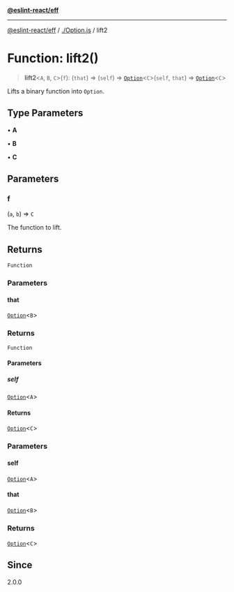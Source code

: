 [**@eslint-react/eff**](../../README.md)

***

[@eslint-react/eff](../../README.md) / [./Option.js](../README.md) / lift2

# Function: lift2()

> **lift2**\<`A`, `B`, `C`\>(`f`): (`that`) => (`self`) => [`Option`](../type-aliases/Option.md)\<`C`\>(`self`, `that`) => [`Option`](../type-aliases/Option.md)\<`C`\>

Lifts a binary function into `Option`.

## Type Parameters

• **A**

• **B**

• **C**

## Parameters

### f

(`a`, `b`) => `C`

The function to lift.

## Returns

`Function`

### Parameters

#### that

[`Option`](../type-aliases/Option.md)\<`B`\>

### Returns

`Function`

#### Parameters

##### self

[`Option`](../type-aliases/Option.md)\<`A`\>

#### Returns

[`Option`](../type-aliases/Option.md)\<`C`\>

### Parameters

#### self

[`Option`](../type-aliases/Option.md)\<`A`\>

#### that

[`Option`](../type-aliases/Option.md)\<`B`\>

### Returns

[`Option`](../type-aliases/Option.md)\<`C`\>

## Since

2.0.0
